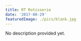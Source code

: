 ```yaml
---
title: RT Rotisserie
date: '2017-08-29'
featuredImage: ./pics/blank.jpg
---
```


No description provided yet.
